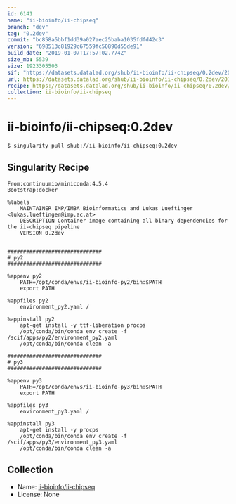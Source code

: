 ```yaml
---
id: 6141
name: "ii-bioinfo/ii-chipseq"
branch: "dev"
tag: "0.2dev"
commit: "bc858a5bbf1dd39a027aec25baba1035fdfd42c3"
version: "698513c81929c67559fc50890d55de91"
build_date: "2019-01-07T17:57:02.774Z"
size_mb: 5539
size: 1923305503
sif: "https://datasets.datalad.org/shub/ii-bioinfo/ii-chipseq/0.2dev/2019-01-07-bc858a5b-698513c8/698513c81929c67559fc50890d55de91.simg"
url: https://datasets.datalad.org/shub/ii-bioinfo/ii-chipseq/0.2dev/2019-01-07-bc858a5b-698513c8/
recipe: https://datasets.datalad.org/shub/ii-bioinfo/ii-chipseq/0.2dev/2019-01-07-bc858a5b-698513c8/Singularity
collection: ii-bioinfo/ii-chipseq
---
```


# ii-bioinfo/ii-chipseq:0.2dev

```bash
$ singularity pull shub://ii-bioinfo/ii-chipseq:0.2dev
```

## Singularity Recipe

```singularity
From:continuumio/miniconda:4.5.4
Bootstrap:docker

%labels
    MAINTAINER IMP/IMBA Bioinformatics and Lukas Lueftinger <lukas.lueftinger@imp.ac.at>
    DESCRIPTION Container image containing all binary dependencies for the ii-chipseq pipeline
    VERSION 0.2dev


##############################
# py2
##############################

%appenv py2
    PATH=/opt/conda/envs/ii-bioinfo-py2/bin:$PATH
    export PATH

%appfiles py2
    environment_py2.yaml /

%appinstall py2
    apt-get install -y ttf-liberation procps
    /opt/conda/bin/conda env create -f /scif/apps/py2/environment_py2.yaml
    /opt/conda/bin/conda clean -a

##############################
# py3
##############################

%appenv py3
    PATH=/opt/conda/envs/ii-bioinfo-py3/bin:$PATH
    export PATH

%appfiles py3
    environment_py3.yaml /

%appinstall py3
    apt-get install -y procps
    /opt/conda/bin/conda env create -f /scif/apps/py3/environment_py3.yaml
    /opt/conda/bin/conda clean -a
```

## Collection

 - Name: [ii-bioinfo/ii-chipseq](https://github.com/ii-bioinfo/ii-chipseq)
 - License: None

